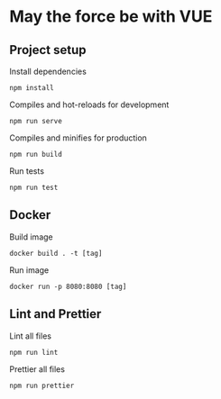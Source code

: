 # May the force be with VUE

## Project setup

Install dependencies

```
npm install
```

Compiles and hot-reloads for development

```
npm run serve
```

Compiles and minifies for production

```
npm run build
```

Run tests

```
npm run test
```

## Docker

Build image

```
docker build . -t [tag]
```

Run image

```
docker run -p 8080:8080 [tag]
```

## Lint and Prettier

Lint all files

```
npm run lint
```

Prettier all files

```
npm run prettier
```
